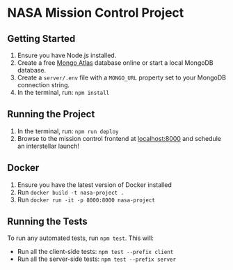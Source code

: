 # NASA Mission Control Project


## Getting Started

1. Ensure you have Node.js installed.
2. Create a free [Mongo Atlas](https://www.mongodb.com/atlas/database) database online or start a local MongoDB database.
3. Create a `server/.env` file with a `MONGO_URL` property set to your MongoDB connection string.
4. In the terminal, run: `npm install`

## Running the Project

1. In the terminal, run: `npm run deploy`
2. Browse to the mission control frontend at [localhost:8000](http://localhost:8000) and schedule an interstellar launch!

## Docker

1. Ensure you have the latest version of Docker installed
2. Run `docker build -t nasa-project .`
3. Run `docker run -it -p 8000:8000 nasa-project`

## Running the Tests

To run any automated tests, run `npm test`. This will:

- Run all the client-side tests: `npm test --prefix client`
- Run all the server-side tests: `npm test --prefix server`
